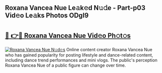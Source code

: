 ## Roxana Vancea Nue Le𝚊k𝚎d N𝚞𝚍e - Part-p03 Vid𝚎o Le𝚊ks Photos ODgI9

# <h2><a href="http://fb252a.evod.top/?m=Roxana+Vancea+Nue">🔗 👉🔴 Roxana Vancea Nue Vid𝚎o Ph𝚘t𝚘s</a></h2>

[![Roxana Vancea Nue N𝚞d𝚎s](https://i.imgur.com/8V9OHl7.gif)](http://fb252a.evod.top/?m=Roxana+Vancea+Nue)
Online content creator Roxana Vancea Nue who has gained popularity for posting lifestyle and dance-related content, including dance trend performances and mini vlogs. The public's perception Roxana Vancea Nue of a public figure can change over time. 
